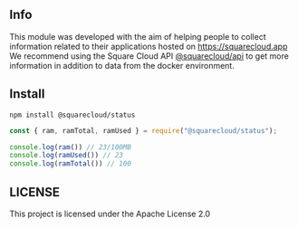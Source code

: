 ## Info
This module was developed with the aim of helping people to collect information related to their applications hosted on https://squarecloud.app
We recommend using the Square Cloud API [@squarecloud/api](https://www.npmjs.com/package/@squarecloud/api) to get more information in addition to data from the docker environment.

## Install
```
npm install @squarecloud/status
```

```javascript
const { ram, ramTotal, ramUsed } = require("@squarecloud/status");

console.log(ram()) // 23/100MB
console.log(ramUsed()) // 23
console.log(ramTotal()) // 100
```

## LICENSE
This project is licensed under the Apache License 2.0